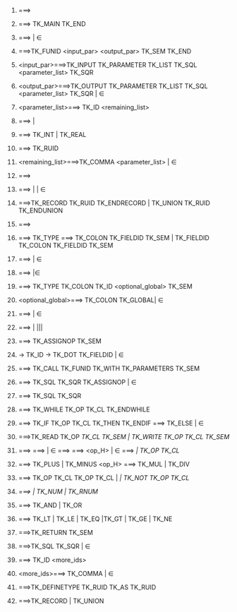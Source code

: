 1. <program> ===> <otherFunctions> <mainFunction>
2. <mainFunction>===> TK_MAIN <stmts> TK_END
3. <otherFunctions> ===> <function> <otherFunctions> | ∈
4. <function>===>TK_FUNID <input_par> <output_par> TK_SEM <stmts> TK_END
5. <input_par>===>TK_INPUT TK_PARAMETER TK_LIST TK_SQL <parameter_list> TK_SQR
6. <output_par>===>TK_OUTPUT TK_PARAMETER TK_LIST TK_SQL <parameter_list> TK_SQR | ∈
7. <parameter_list>===> <dataType> TK_ID <remaining_list>
8. <dataType>===> <primitiveDatatype> | <constructedDatatype>
9. <primitiveDatatype>===> TK_INT | TK_REAL
10. <constructedDatatype> ===> <A> TK_RUID
11. <remaining_list>===>TK_COMMA <parameter_list> | ∈
12. <stmts>===><typeDefinitions> <declarations> <otherStmts> <returnStmt>
13. <typeDefinitions> ===> <typeDefinition> <typeDefinitions> | <definetypestmt> <typeDefinition> | ∈
14. <typeDefinition> ===>TK_RECORD TK_RUID <fieldDefinitions> TK_ENDRECORD | TK_UNION TK_RUID <fieldDefinitions> TK_ENDUNION
16. <fieldDefinitions>===> <fieldDefinition> <fieldDefinition> <moreFields>
17. <fieldDefinition>===> TK_TYPE <new1>
<new1> ===> <primitiveDatatype> TK_COLON TK_FIELDID TK_SEM | TK_FIELDID TK_COLON TK_FIELDID TK_SEM
18. <moreFields>===> <fieldDefinition> <moreFields> | ∈
19. <declarations> ===> <declaration> <declarations>|∈
20. <declaration>===> TK_TYPE <dataType> TK_COLON TK_ID <optional_global> TK_SEM
21. <optional_global>===> TK_COLON TK_GLOBAL| ∈
22. <otherStmts>===> <stmt> <otherStmts> | ∈
23. <stmt>===> <assignmentStmt> | <iterativeStmt>|<conditionalStmt>|<ioStmt>| <funCallStmt>
24. <assignmentStmt>===> <singleOrRecId> TK_ASSIGNOP <arithmeticExpression> TK_SEM
25. <singleorrecid> -> TK_ID <recID>
<recID> -> TK_DOT TK_FIELDID <recID> | ∈


26. <funCallStmt> ===> <outputParameters> TK_CALL TK_FUNID TK_WITH TK_PARAMETERS <inputParameters> TK_SEM
27. <outputParameters> ===> TK_SQL <idList> TK_SQR TK_ASSIGNOP | ∈
28. <inputParameters>===> TK_SQL <idList> TK_SQR
29. <iterativeStmt>===> TK_WHILE TK_OP <booleanExpression> TK_CL <stmt> <otherStmts> TK_ENDWHILE
30. <conditionalStmt>===> TK_IF TK_OP <booleanExpression> TK_CL TK_THEN <stmt> <otherStmts> <new3> TK_ENDIF 
<new3> ===> TK_ELSE <stmt> <otherStmts> | ∈
32. <ioStmt>===>TK_READ TK_OP <var> TK_CL TK_SEM | TK_WRITE TK_OP <var> TK_CL TK_SEM
33. <arithmeticExpression>===> <term> <new5>
<new5> ===> <operator> <term> <new5> | ∈
<term> ===> <factor> <new6>
<new6> ===> <op_H> <factor> <new6> | ∈
<factor> ===> <var> | TK_OP <arithmeticExpression> TK_CL
35. <operator> ===> TK_PLUS | TK_MINUS
<op_H> ===> TK_MUL | TK_DIV
36. <booleanExpression>===> TK_OP <booleanExpression> TK_CL <logicalOp> TK_OP <booleanExpression> TK_CL | <var> <relationalOp> <var> | TK_NOT TK_OP <booleanExpression> TK_CL 
39. <var>===> <singleOrRecId> | TK_NUM | TK_RNUM 
40. <logicalOp>===> TK_AND | TK_OR
41. <relationalOp>===> TK_LT | TK_LE | TK_EQ |TK_GT | TK_GE | TK_NE
42. <returnStmt>===>TK_RETURN <optionalReturn> TK_SEM
43. <optionalReturn>===>TK_SQL <idList> TK_SQR | ∈
44. <idList>===> TK_ID <more_ids>
45. <more_ids>===> TK_COMMA <idList> | ∈
46. <definetypestmt>===>TK_DEFINETYPE <A> TK_RUID TK_AS TK_RUID 
47. <A>===>TK_RECORD | TK_UNION